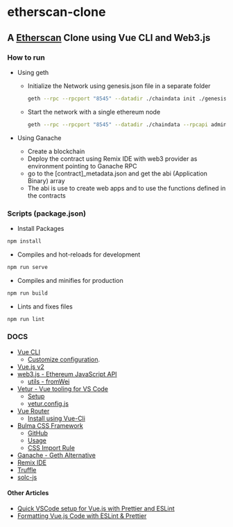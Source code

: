# etherscan-clone

## A [Etherscan](https://etherscan.io/) Clone using Vue CLI and Web3.js

### How to run

- Using geth
  - Initialize the Network using genesis.json file in a separate folder

      ```sh
      geth --rpc --rpcport "8545" --datadir ./chaindata init ./genesis.json
      ```

  - Start the network with a single ethereum node

    ```sh
    geth --rpc --rpcport "8545" --datadir ./chaindata --rpcapi admin,eth,net,web3,personal,miner,txpool --rpccorsdomain "*" --allow-insecure-unlock
    ```

- Using Ganache
  - Create a blockchain
  - Deploy the contract using Remix IDE with web3 provider as environment pointing to Ganache RPC
  - go to the [contract]_metadata.json and get the abi (Application Binary) array
  - The abi is use to create web apps and to use the functions defined in the contracts

### Scripts (package.json)

- Install Packages

```sh
npm install
```

- Compiles and hot-reloads for development

```sh
npm run serve
```

- Compiles and minifies for production

```sh
npm run build
```

- Lints and fixes files

```sh
npm run lint
```

### DOCS

- [Vue CLI](https://cli.vuejs.org/)
  - [Customize configuration](https://cli.vuejs.org/config/).
- [Vue.js v2](https://vuejs.org/v2/guide/)
- [web3.js - Ethereum JavaScript API](https://web3js.readthedocs.io/en/v1.3.4/)
  - [utils - fromWei](https://web3js.readthedocs.io/en/v1.3.4/web3-utils.html#fromwei)
- [Vetur - Vue tooling for VS Code](https://vuejs.github.io/vetur/)
  - [Setup](https://vuejs.github.io/vetur/guide/setup.html)
  - [vetur.config.js](https://vuejs.github.io/vetur/guide/setup.html#advanced)
- [Vue Router](https://router.vuejs.org/)
  - [Install using Vue-Cli](https://router.vuejs.org/installation.html#vue-cli)
- [Bulma CSS Framework](https://bulma.io/)
  - [GitHub](https://github.com/jgthms/bulma)
  - [Usage](https://github.com/neovive/bulma-vuecli/blob/master/README.md)
  - [CSS Import Rule](https://www.w3schools.com/cssref/pr_import_rule.asp)
- [Ganache - Geth Alternative](https://www.trufflesuite.com/ganache)
- [Remix IDE](https://remix.ethereum.org/)
- [Truffle](https://www.trufflesuite.com/docs/truffle/overview)
- [solc-js](https://www.npmjs.com/package/solc)

#### Other Articles

- [Quick VSCode setup for Vue.js with Prettier and ESLint](https://mattgosden.medium.com/quick-vscode-setup-for-vue-js-with-prettier-and-eslint-4b97fc71c587)
- [Formatting Vue.js Code with ESLint & Prettier](https://www.digitalocean.com/community/tutorials/vuejs-vue-eslint-prettier)
